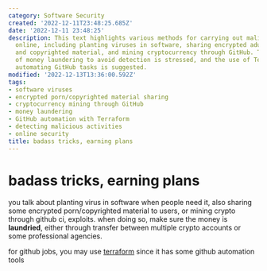 ```yaml
---
category: Software Security
created: '2022-12-11T23:48:25.685Z'
date: '2022-12-11 23:48:25'
description: This text highlights various methods for carrying out malicious activities
  online, including planting viruses in software, sharing encrypted adult content
  and copyrighted material, and mining cryptocurrency through GitHub. The importance
  of money laundering to avoid detection is stressed, and the use of Terraform for
  automating GitHub tasks is suggested.
modified: '2022-12-13T13:36:00.592Z'
tags:
- software viruses
- encrypted porn/copyrighted material sharing
- cryptocurrency mining through GitHub
- money laundering
- GitHub automation with Terraform
- detecting malicious activities
- online security
title: badass tricks, earning plans
---
```


# badass tricks, earning plans

you talk about planting virus in software when people need it, also sharing some encrypted porn/copyrighted material to users, or mining crypto through github ci, exploits. when doing so, make sure the money is **laundried**, either through transfer between multiple crypto accounts or some professional agencies.

for github jobs, you may use [terraform](https://registry.terraform.io/search/modules?q=github) since it has some github automation tools
